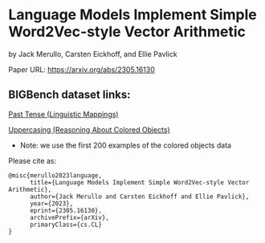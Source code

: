 # Language Models Implement Simple Word2Vec-style Vector Arithmetic
by Jack Merullo, Carsten Eickhoff, and Ellie Pavlick

Paper URL: https://arxiv.org/abs/2305.16130

## BIGBench dataset links:
[Past Tense (Linguistic Mappings)](https://github.com/google/BIG-bench/tree/main/bigbench/benchmark_tasks/linguistic_mappings)

[Uppercasing (Reasoning About Colored Objects)](https://github.com/google/BIG-bench/tree/main/bigbench/benchmark_tasks/reasoning_about_colored_objects)
* Note: we use the first 200 examples of the colored objects data

Please cite as:
```
@misc{merullo2023language,
      title={Language Models Implement Simple Word2Vec-style Vector Arithmetic}, 
      author={Jack Merullo and Carsten Eickhoff and Ellie Pavlick},
      year={2023},
      eprint={2305.16130},
      archivePrefix={arXiv},
      primaryClass={cs.CL}
}
```
